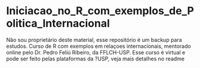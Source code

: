 # Iniciacao_no_R_com_exemplos_de_Politica_Internacional
Não sou proprietário deste material, esse repositório é um backup para estudos. Curso de R com exemplos em relaçoes internacionais, mentorado online pelo Dr. Pedro Feliú Ribeiro, da FFLCH-USP. Esse curso é virtual e pode ser feito pelas plataformas da ?USP, veja mais detalhes no readme
